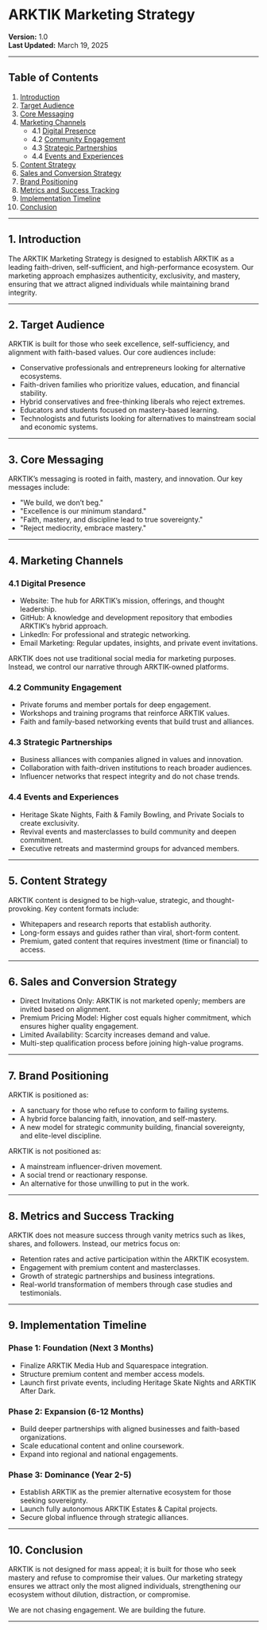 # ARKTIK Marketing Strategy

**Version:** 1.0  
**Last Updated:** March 19, 2025  

---

## **Table of Contents**
1. [Introduction](#introduction)
2. [Target Audience](#target-audience)
3. [Core Messaging](#core-messaging)
4. [Marketing Channels](#marketing-channels)
   - 4.1 [Digital Presence](#digital-presence)
   - 4.2 [Community Engagement](#community-engagement)
   - 4.3 [Strategic Partnerships](#strategic-partnerships)
   - 4.4 [Events and Experiences](#events-and-experiences)
5. [Content Strategy](#content-strategy)
6. [Sales and Conversion Strategy](#sales-and-conversion-strategy)
7. [Brand Positioning](#brand-positioning)
8. [Metrics and Success Tracking](#metrics-and-success-tracking)
9. [Implementation Timeline](#implementation-timeline)
10. [Conclusion](#conclusion)

---

## **1. Introduction**

The ARKTIK Marketing Strategy is designed to establish ARKTIK as a leading faith-driven, self-sufficient, and high-performance ecosystem. Our marketing approach emphasizes authenticity, exclusivity, and mastery, ensuring that we attract aligned individuals while maintaining brand integrity. 

---

## **2. Target Audience**

ARKTIK is built for those who seek excellence, self-sufficiency, and alignment with faith-based values. Our core audiences include:

- Conservative professionals and entrepreneurs looking for alternative ecosystems.  
- Faith-driven families who prioritize values, education, and financial stability.  
- Hybrid conservatives and free-thinking liberals who reject extremes.  
- Educators and students focused on mastery-based learning.  
- Technologists and futurists looking for alternatives to mainstream social and economic systems.  

---

## **3. Core Messaging**

ARKTIK’s messaging is rooted in faith, mastery, and innovation. Our key messages include:

- "We build, we don’t beg."  
- "Excellence is our minimum standard."  
- "Faith, mastery, and discipline lead to true sovereignty."  
- "Reject mediocrity, embrace mastery."  

---

## **4. Marketing Channels**

### **4.1 Digital Presence**

- Website: The hub for ARKTIK’s mission, offerings, and thought leadership.  
- GitHub: A knowledge and development repository that embodies ARKTIK’s hybrid approach.  
- LinkedIn: For professional and strategic networking.  
- Email Marketing: Regular updates, insights, and private event invitations.  

ARKTIK does not use traditional social media for marketing purposes. Instead, we control our narrative through ARKTIK-owned platforms.  

### **4.2 Community Engagement**

- Private forums and member portals for deep engagement.  
- Workshops and training programs that reinforce ARKTIK values.  
- Faith and family-based networking events that build trust and alliances.  

### **4.3 Strategic Partnerships**

- Business alliances with companies aligned in values and innovation.  
- Collaboration with faith-driven institutions to reach broader audiences.  
- Influencer networks that respect integrity and do not chase trends.  

### **4.4 Events and Experiences**

- Heritage Skate Nights, Faith & Family Bowling, and Private Socials to create exclusivity.  
- Revival events and masterclasses to build community and deepen commitment.  
- Executive retreats and mastermind groups for advanced members.  

---

## **5. Content Strategy**

ARKTIK content is designed to be high-value, strategic, and thought-provoking. Key content formats include:

- Whitepapers and research reports that establish authority.  
- Long-form essays and guides rather than viral, short-form content.  
- Premium, gated content that requires investment (time or financial) to access.  

---

## **6. Sales and Conversion Strategy**

- Direct Invitations Only: ARKTIK is not marketed openly; members are invited based on alignment.  
- Premium Pricing Model: Higher cost equals higher commitment, which ensures higher quality engagement.  
- Limited Availability: Scarcity increases demand and value.  
- Multi-step qualification process before joining high-value programs.  

---

## **7. Brand Positioning**

ARKTIK is positioned as:

- A sanctuary for those who refuse to conform to failing systems.  
- A hybrid force balancing faith, innovation, and self-mastery.  
- A new model for strategic community building, financial sovereignty, and elite-level discipline.  

ARKTIK is not positioned as:

- A mainstream influencer-driven movement.  
- A social trend or reactionary response.  
- An alternative for those unwilling to put in the work.  

---

## **8. Metrics and Success Tracking**

ARKTIK does not measure success through vanity metrics such as likes, shares, and followers. Instead, our metrics focus on:  

- Retention rates and active participation within the ARKTIK ecosystem.  
- Engagement with premium content and masterclasses.  
- Growth of strategic partnerships and business integrations.  
- Real-world transformation of members through case studies and testimonials.  

---

## **9. Implementation Timeline**  

### **Phase 1: Foundation (Next 3 Months)**
- Finalize ARKTIK Media Hub and Squarespace integration.  
- Structure premium content and member access models.  
- Launch first private events, including Heritage Skate Nights and ARKTIK After Dark.  

### **Phase 2: Expansion (6-12 Months)**
- Build deeper partnerships with aligned businesses and faith-based organizations.  
- Scale educational content and online coursework.  
- Expand into regional and national engagements.  

### **Phase 3: Dominance (Year 2-5)**
- Establish ARKTIK as the premier alternative ecosystem for those seeking sovereignty.  
- Launch fully autonomous ARKTIK Estates & Capital projects.  
- Secure global influence through strategic alliances.  

---

## **10. Conclusion**  

ARKTIK is not designed for mass appeal; it is built for those who seek mastery and refuse to compromise their values. Our marketing strategy ensures we attract only the most aligned individuals, strengthening our ecosystem without dilution, distraction, or compromise.  

We are not chasing engagement. We are building the future.  

---
